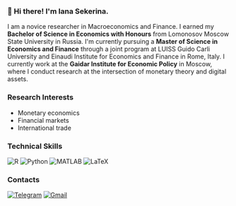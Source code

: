 ###  🎀 Hi there! I'm Iana Sekerina. 
I am a novice researcher in Macroeconomics and Finance. I earned my **Bachelor of Science in Economics with Honours** from Lomonosov Moscow State University in Russia. I'm currently pursuing a  **Master of Science in Economics and Finance** through a joint program at LUISS Guido Carli University and Einaudi Institute for Economics and Finance in Rome, Italy.  I currently work at the **Gaidar Institute for Economic Policy** in Moscow, where I conduct research at the intersection of monetary theory and digital assets.

### Research Interests
- Monetary economics
- Financial markets
- International trade 

### Technical Skills
![R](https://img.shields.io/badge/r-%23276DC3.svg?style=for-the-badge&logo=r&logoColor=white)
![Python](https://img.shields.io/badge/python-3670A0?style=for-the-badge&logo=python&logoColor=white)
![MATLAB](https://img.shields.io/badge/MATLAB-%230076A8.svg?style=for-the-badge&logo=Mathworks&logoColor=white)
![LaTeX](https://img.shields.io/badge/latex-%23008080.svg?style=for-the-badge&logo=latex&logoColor=white)

### Contacts
[![Telegram](https://img.shields.io/badge/Telegram-%230076A8.svg?style=for-the-badge&logo=Telegram&logoColor=white)](https://t.me/yana_sekerina) <a href="mailto:m4yana95@gmail.com" target="_blank">
  ![Gmail](https://img.shields.io/badge/Gmail-D14836?style=for-the-badge&logo=gmail&logoColor=white)
</a>
